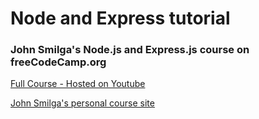 # Node and Express tutorial

### John Smilga's Node.js and Express.js course on freeCodeCamp.org

[Full Course - Hosted on Youtube](https://www.youtube.com/watch?v=Oe421EPjeBE)

[John Smilga's personal course site](https://www.johnsmilga.com/)
